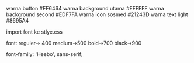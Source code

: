 warna button #FF6464
warna background utama #FFFFFF
warna background second #EDF7FA
warna icon sosmed #21243D
warna text light #8695A4 

import font ke stlye.css
<!-- untuk font reguler -->
<style>
@import url('https://fonts.googleapis.com/css2?family=Heebo:wght@400;500;700;900&display=swap');
</style>
font:
reguler-> 400
medium->500
bold->700
black->900


font-family: 'Heebo', sans-serif;
